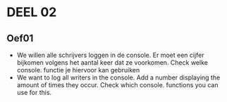 # DEEL 02
## Oef01
* We willen alle schrijvers loggen in de console. Er moet een cijfer bijkomen volgens het aantal keer dat ze voorkomen. Check welke console. functie je hiervoor kan gebruiken
* We want to log all writers in the console. Add a number displaying the amount of times they occur.  Check which console. functions you can use for this.